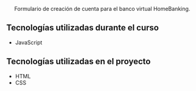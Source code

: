 
<p align="center">Formulario de creación de cuenta para el banco virtual HomeBanking.</p>

## Tecnologías utilizadas durante el curso
* JavaScript

## Tecnologías utilizadas en el proyecto
* HTML
* CSS
